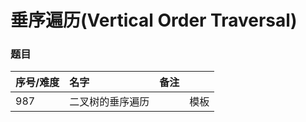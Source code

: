 # 垂序遍历\(Vertical Order Traversal\)

### **题目**

| 序号/难度 | 名字 | 备注 |  |
| :--- | :--- | :--- | :--- |
| 987 | 二叉树的垂序遍历 |  | 模板 |

